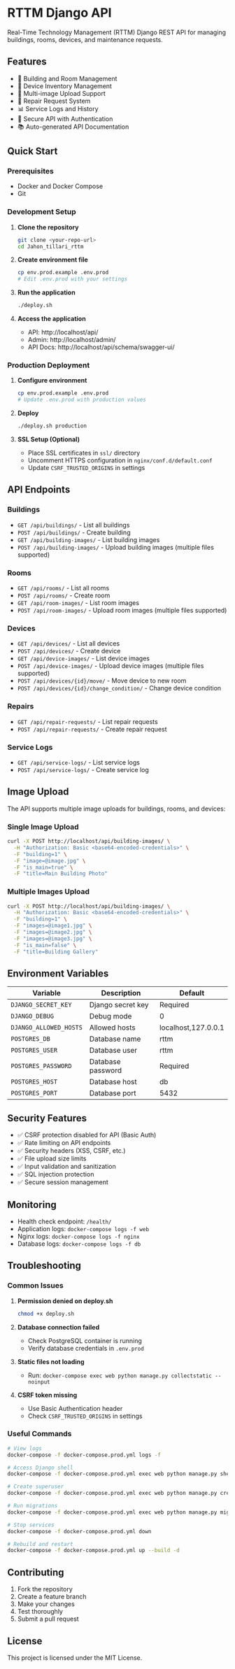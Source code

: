 # RTTM Django API

Real-Time Technology Management (RTTM) Django REST API for managing buildings, rooms, devices, and maintenance requests.

## Features

- 🏢 Building and Room Management
- 📱 Device Inventory Management
- 📸 Multi-image Upload Support
- 🔧 Repair Request System
- 📊 Service Logs and History
- 🔐 Secure API with Authentication
- 📚 Auto-generated API Documentation

## Quick Start

### Prerequisites

- Docker and Docker Compose
- Git

### Development Setup

1. **Clone the repository**
   ```bash
   git clone <your-repo-url>
   cd Jahon_tillari_rttm
   ```

2. **Create environment file**
   ```bash
   cp env.prod.example .env.prod
   # Edit .env.prod with your settings
   ```

3. **Run the application**
   ```bash
   ./deploy.sh
   ```

4. **Access the application**
   - API: http://localhost/api/
   - Admin: http://localhost/admin/
   - API Docs: http://localhost/api/schema/swagger-ui/

### Production Deployment

1. **Configure environment**
   ```bash
   cp env.prod.example .env.prod
   # Update .env.prod with production values
   ```

2. **Deploy**
   ```bash
   ./deploy.sh production
   ```

3. **SSL Setup (Optional)**
   - Place SSL certificates in `ssl/` directory
   - Uncomment HTTPS configuration in `nginx/conf.d/default.conf`
   - Update `CSRF_TRUSTED_ORIGINS` in settings

## API Endpoints

### Buildings
- `GET /api/buildings/` - List all buildings
- `POST /api/buildings/` - Create building
- `GET /api/building-images/` - List building images
- `POST /api/building-images/` - Upload building images (multiple files supported)

### Rooms
- `GET /api/rooms/` - List all rooms
- `POST /api/rooms/` - Create room
- `GET /api/room-images/` - List room images
- `POST /api/room-images/` - Upload room images (multiple files supported)

### Devices
- `GET /api/devices/` - List all devices
- `POST /api/devices/` - Create device
- `GET /api/device-images/` - List device images
- `POST /api/device-images/` - Upload device images (multiple files supported)
- `POST /api/devices/{id}/move/` - Move device to new room
- `POST /api/devices/{id}/change_condition/` - Change device condition

### Repairs
- `GET /api/repair-requests/` - List repair requests
- `POST /api/repair-requests/` - Create repair request

### Service Logs
- `GET /api/service-logs/` - List service logs
- `POST /api/service-logs/` - Create service log

## Image Upload

The API supports multiple image uploads for buildings, rooms, and devices:

### Single Image Upload
```bash
curl -X POST http://localhost/api/building-images/ \
  -H "Authorization: Basic <base64-encoded-credentials>" \
  -F "building=1" \
  -F "image=@image.jpg" \
  -F "is_main=true" \
  -F "title=Main Building Photo"
```

### Multiple Images Upload
```bash
curl -X POST http://localhost/api/building-images/ \
  -H "Authorization: Basic <base64-encoded-credentials>" \
  -F "building=1" \
  -F "images=@image1.jpg" \
  -F "images=@image2.jpg" \
  -F "images=@image3.jpg" \
  -F "is_main=false" \
  -F "title=Building Gallery"
```

## Environment Variables

| Variable | Description | Default |
|----------|-------------|---------|
| `DJANGO_SECRET_KEY` | Django secret key | Required |
| `DJANGO_DEBUG` | Debug mode | 0 |
| `DJANGO_ALLOWED_HOSTS` | Allowed hosts | localhost,127.0.0.1 |
| `POSTGRES_DB` | Database name | rttm |
| `POSTGRES_USER` | Database user | rttm |
| `POSTGRES_PASSWORD` | Database password | Required |
| `POSTGRES_HOST` | Database host | db |
| `POSTGRES_PORT` | Database port | 5432 |

## Security Features

- ✅ CSRF protection disabled for API (Basic Auth)
- ✅ Rate limiting on API endpoints
- ✅ Security headers (XSS, CSRF, etc.)
- ✅ File upload size limits
- ✅ Input validation and sanitization
- ✅ SQL injection protection
- ✅ Secure session management

## Monitoring

- Health check endpoint: `/health/`
- Application logs: `docker-compose logs -f web`
- Nginx logs: `docker-compose logs -f nginx`
- Database logs: `docker-compose logs -f db`

## Troubleshooting

### Common Issues

1. **Permission denied on deploy.sh**
   ```bash
   chmod +x deploy.sh
   ```

2. **Database connection failed**
   - Check PostgreSQL container is running
   - Verify database credentials in `.env.prod`

3. **Static files not loading**
   - Run: `docker-compose exec web python manage.py collectstatic --noinput`

4. **CSRF token missing**
   - Use Basic Authentication header
   - Check `CSRF_TRUSTED_ORIGINS` in settings

### Useful Commands

```bash
# View logs
docker-compose -f docker-compose.prod.yml logs -f

# Access Django shell
docker-compose -f docker-compose.prod.yml exec web python manage.py shell

# Create superuser
docker-compose -f docker-compose.prod.yml exec web python manage.py createsuperuser

# Run migrations
docker-compose -f docker-compose.prod.yml exec web python manage.py migrate

# Stop services
docker-compose -f docker-compose.prod.yml down

# Rebuild and restart
docker-compose -f docker-compose.prod.yml up --build -d
```

## Contributing

1. Fork the repository
2. Create a feature branch
3. Make your changes
4. Test thoroughly
5. Submit a pull request

## License

This project is licensed under the MIT License.
